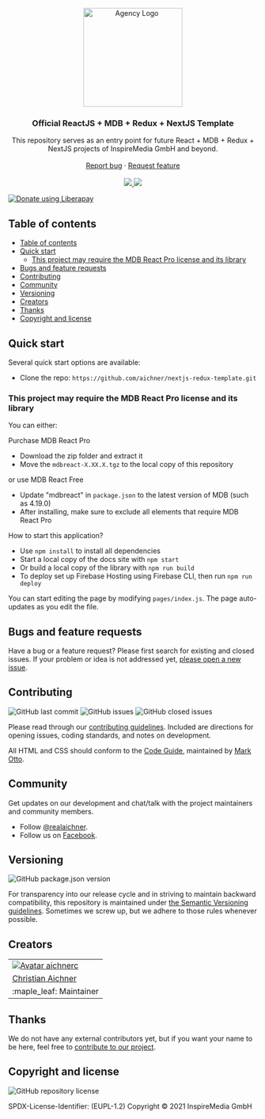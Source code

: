 <p align="center">
  <a href="https://www.inspiremedia.at" target="_blank" rel="noopener noreferrer">
    <img src="https://avatars1.githubusercontent.com/u/50574311?s=200&v=4" alt="Agency Logo" height="200" style="max-width: 100%" />
  </a>
</p>

<h3 align="center">Official ReactJS + MDB + Redux + NextJS Template</h3>

<p align="center">
  This repository serves as an entry point for future React + MDB + Redux + NextJS projects of InspireMedia GmbH and beyond.
  <br>
  <br>
  <a href="https://github.com/aichner/nextjs-redux-template/issues/new?template=bug_report.md">Report bug</a>
  ·
  <a href="https://github.com/aichner/nextjs-redux-template/issues/new?template=feature_request.md">Request feature</a>
  <br>
  <br>
  <a href="https://www.codacy.com/app/aichner/nextjs-redux-template">
    <img src="https://api.codacy.com/project/badge/Grade/579c145ee6cf4d7e8ae7c1c78a13617a" />
  </a>
  <a href="https://liberapay.com/aichner/donate">
  <img src="http://img.shields.io/liberapay/receives/aichner.svg?logo=liberapay">
  </a>
</p>

<a href="https://liberapay.com/aichner/donate"><img alt="Donate using Liberapay" src="https://liberapay.com/assets/widgets/donate.svg"></a>

## Table of contents

- [Table of contents](#table-of-contents)
- [Quick start](#quick-start)
  - [This project may require the MDB React Pro license and its library](#this-project-may-require-the-mdb-react-pro-license-and-its-library)
- [Bugs and feature requests](#bugs-and-feature-requests)
- [Contributing](#contributing)
- [Community](#community)
- [Versioning](#versioning)
- [Creators](#creators)
- [Thanks](#thanks)
- [Copyright and license](#copyright-and-license)

## [](#quick-start)Quick start

Several quick start options are available:

- Clone the repo: `https://github.com/aichner/nextjs-redux-template.git`

### This project may require the MDB React Pro license and its library

You can either:

Purchase MDB React Pro

- Download the zip folder and extract it
- Move the `mdbreact-X.XX.X.tgz` to the local copy of this repository

or use MDB React Free

- Update "mdbreact" in `package.json` to the latest version of MDB (such as 4.19.0)
- After installing, make sure to exclude all elements that require MDB React Pro

How to start this application?

- Use `npm install` to install all dependencies
- Start a local copy of the docs site with `npm start`
- Or build a local copy of the library with `npm run build`
- To deploy set up Firebase Hosting using Firebase CLI, then run `npm run deploy`

You can start editing the page by modifying `pages/index.js`. The page auto-updates as you edit the file.

## [](#bug-and-feature-requests)Bugs and feature requests

Have a bug or a feature request? Please first search for existing and closed issues. If your problem or idea is not
addressed yet, [please open a new issue](https://github.com/aichner/nextjs-redux-template/issues/new/choose).

## [](#contributing)Contributing

![GitHub last commit](https://img.shields.io/github/last-commit/aichner/nextjs-redux-template)
![GitHub issues](https://img.shields.io/github/issues-raw/aichner/nextjs-redux-template)
![GitHub closed issues](https://img.shields.io/github/issues-closed-raw/aichner/nextjs-redux-template?color=green)

Please read through our
[contributing guidelines](https://github.com/aichner/nextjs-redux-template/blob/master/CONTRIBUTING.md). Included are
directions for opening issues, coding standards, and notes on development.

All HTML and CSS should conform to the [Code Guide](https://github.com/mdo/code-guide), maintained by
[Mark Otto](https://github.com/mdo).

## [](#community)Community

Get updates on our development and chat/talk with the project maintainers and community members.

- Follow [@realaichner](https://twitter.com/realaichner).
- Follow us on [Facebook](https://www.facebook.com/inspiremediagmbh).

## [](#versioning)Versioning

![GitHub package.json version](https://img.shields.io/github/package-json/v/aichner/nextjs-redux-template)

For transparency into our release cycle and in striving to maintain backward compatibility, this repository is
maintained under [the Semantic Versioning guidelines](https://semver.org/). Sometimes we screw up, but we adhere to
those rules whenever possible.

## [](#creators)Creators

<table border="0">
	<tr>
    <td>
			<a href="https://github.com/aichnerc">
				<img src="https://avatars.githubusercontent.com/aichnerc?s=100" alt="Avatar aichnerc">
			</a>
		</td>
	</tr>
  <tr>
    <td><a href="https://github.com/aichnerc">Christian Aichner</a></td>
	</tr>
  <tr>
    <td>
      :maple_leaf: Maintainer
    </td>
  </td>
</table>

## [](#thanks)Thanks

We do not have any external contributors yet, but if you want your name to be here, feel free
to [contribute to our project](#contributing).

## [](#copyright-and-license)Copyright and license

![GitHub repository license](https://img.shields.io/badge/license-EUPL--1.2-blue)

SPDX-License-Identifier: (EUPL-1.2)
Copyright © 2021 InspireMedia GmbH
